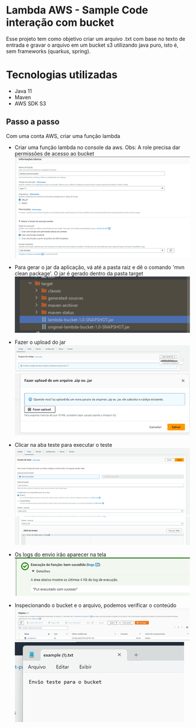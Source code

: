 ﻿# Lambda AWS - Sample Code interação com bucket
Esse projeto tem como objetivo criar um arquivo .txt com base no texto de entrada e gravar o arquivo em um bucket s3 utilizando java puro, isto é, sem frameworks (quarkus, spring).

# Tecnologias utilizadas
- Java 11
- Maven
- AWS SDK S3

## Passo a passo

Com uma conta AWS, criar uma função lambda


- Criar uma função lambda no console da aws. Obs: A role precisa dar permissões de acesso ao bucket
![Criar função](./src/main/resources/images/lambda-bucket.png)
 

- Para gerar o jar da aplicação, vá até a pasta raiz e dê o comando 'mvn clean package'. O jar é gerado dentro da pasta target
![](./src/main/resources/images/jar.png)


 - Fazer o upload do jar 
![Upload Jar](./src/main/resources/images/zip%20ou%20jar.png)
![Upload Jar2](./src/main/resources/images/fazer%20upload.png)


- Clicar na aba teste para executar o teste
![Iniciando teste](./src/main/resources/images/iniciando%20teste.png)
![Modelo teste](./src/main/resources/images/modelo%20teste.png)


- Os logs do envio irão aparecer na tela
![Logs de envio](./src/main/resources/images/logs-envio.png)


 - Inspecionando o bucket e o arquivo, podemos verificar o conteúdo
![Inspecionando o bucket](./src/main/resources/images/objeto-bucket.png)
![Inspecionando o arquivo](./src/main/resources/images/arquivo-bucket.png)
